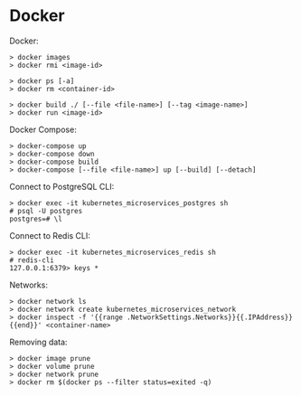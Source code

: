 # Docker

Docker:

```CMD
> docker images
> docker rmi <image-id>

> docker ps [-a]
> docker rm <container-id>

> docker build ./ [--file <file-name>] [--tag <image-name>]
> docker run <image-id>
```

Docker Compose:

```CMD
> docker-compose up
> docker-compose down
> docker-compose build
> docker-compose [--file <file-name>] up [--build] [--detach]
```

Connect to PostgreSQL CLI:

```CMD
> docker exec -it kubernetes_microservices_postgres sh
# psql -U postgres
postgres=# \l
```

Connect to Redis CLI:

```CMD
> docker exec -it kubernetes_microservices_redis sh
# redis-cli
127.0.0.1:6379> keys *
```

Networks:

```CMD
> docker network ls
> docker network create kubernetes_microservices_network
> docker inspect -f '{{range .NetworkSettings.Networks}}{{.IPAddress}}{{end}}' <container-name>
```

Removing data:

```CMD
> docker image prune
> docker volume prune
> docker network prune
> docker rm $(docker ps --filter status=exited -q)
```
